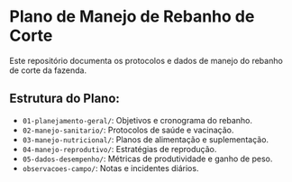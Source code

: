 # Plano de Manejo de Rebanho de Corte

Este repositório documenta os protocolos e dados de manejo do rebanho de corte da fazenda.

## Estrutura do Plano:

- `01-planejamento-geral/`: Objetivos e cronograma do rebanho.
- `02-manejo-sanitario/`: Protocolos de saúde e vacinação.
- `03-manejo-nutricional/`: Planos de alimentação e suplementação.
- `04-manejo-reprodutivo/`: Estratégias de reprodução.
- `05-dados-desempenho/`: Métricas de produtividade e ganho de peso.
- `observacoes-campo/`: Notas e incidentes diários.

